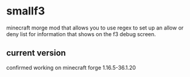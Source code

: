# smallf3
minecraft morge mod that allows you to use regex to set up an allow or deny list for information that shows on the f3 debug screen. 

## current version
confirmed working on minecraft forge 1.16.5-36.1.20
